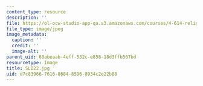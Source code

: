 ```yaml
---
content_type: resource
description: ''
file: https://ol-ocw-studio-app-qa.s3.amazonaws.com/courses/4-614-religious-architecture-and-islamic-cultures-fall-2002/d7c839667616868485968934c2e22b88_SLD22.jpg
file_type: image/jpeg
image_metadata:
  caption: ''
  credit: ''
  image-alt: ''
parent_uid: 68abeaab-4eff-532c-e858-18d3ffb567bd
resourcetype: Image
title: SLD22.jpg
uid: d7c83966-7616-8684-8596-8934c2e22b88
---
```

